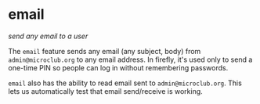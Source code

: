 # email
*send any email to a user*

The `email` feature sends any email (any subject, body) from `admin@microclub.org` to any email address. In firefly, it's used only to send a one-time PIN so people can log in without remembering passwords.

`email` also has the ability to read email sent to `admin@microclub.org`. This lets us automatically test that email send/receive is working.